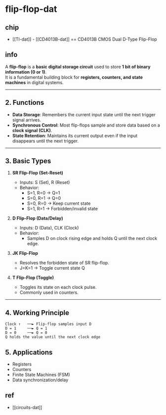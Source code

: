 
# flip-flop-dat

## chip 

- [[TI-dat]] - [[CD4013B-dat]] == CD4013B CMOS Dual D-Type Flip-Flop

## info 

A **flip-flop** is a **basic digital storage circuit** used to store **1 bit of binary information (0 or 1)**.  
It is a fundamental building block for **registers, counters, and state machines** in digital systems.

---

## 2. Functions
- **Data Storage**: Remembers the current input state until the next trigger signal arrives.
- **Synchronous Control**: Most flip-flops sample and store data based on a **clock signal (CLK)**.
- **State Retention**: Maintains its current output even if the input disappears until the next trigger.

---

## 3. Basic Types

1. **SR Flip-Flop (Set-Reset)**
   - Inputs: S (Set), R (Reset)  
   - Behavior:
     - S=1, R=0 → Q=1  
     - S=0, R=1 → Q=0  
     - S=0, R=0 → Keep current state  
     - S=1, R=1 → Forbidden/invalid state

2. **D Flip-Flop (Data/Delay)**
   - Inputs: D (Data), CLK (Clock)  
   - Behavior:
     - Samples D on clock rising edge and holds Q until the next clock edge.

3. **JK Flip-Flop**
   - Resolves the forbidden state of SR flip-flop.  
   - J=K=1 → Toggle current state Q

4. **T Flip-Flop (Toggle)**
   - Toggles its state on each clock pulse.  
   - Commonly used in counters.

---

## 4. Working Principle

    Clock ↑   ──► Flip-flop samples input D
    D = 1     ──► Q = 1
    D = 0     ──► Q = 0
    Q holds the value until the next clock edge

## 5. Applications

- Registers
- Counters
- Finite State Machines (FSM)
- Data synchronization/delay

## ref 

- [[circuits-dat]]
